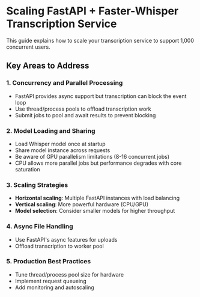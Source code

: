 # Scaling FastAPI + Faster-Whisper Transcription Service

This guide explains how to scale your transcription service to support 1,000 concurrent users.

## Key Areas to Address

### 1. Concurrency and Parallel Processing

- FastAPI provides async support but transcription can block the event loop
- Use thread/process pools to offload transcription work
- Submit jobs to pool and await results to prevent blocking

### 2. Model Loading and Sharing 

- Load Whisper model once at startup
- Share model instance across requests
- Be aware of GPU parallelism limitations (8-16 concurrent jobs)
- CPU allows more parallel jobs but performance degrades with core saturation

### 3. Scaling Strategies

- **Horizontal scaling**: Multiple FastAPI instances with load balancing
- **Vertical scaling**: More powerful hardware (CPU/GPU)
- **Model selection**: Consider smaller models for higher throughput

### 4. Async File Handling

- Use FastAPI's async features for uploads
- Offload transcription to worker pool

### 5. Production Best Practices

- Tune thread/process pool size for hardware
- Implement request queueing
- Add monitoring and autoscaling

